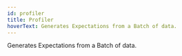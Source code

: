 ```yaml
---
id: profiler
title: Profiler
hoverText: Generates Expectations from a Batch of data.
---
```



Generates Expectations from a Batch of data.
